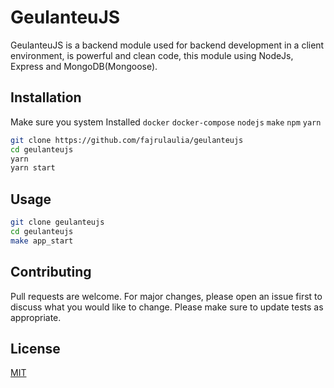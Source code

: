 # GeulanteuJS
GeulanteuJS is a backend module used for backend development in a client environment,
is powerful and clean code, this module using NodeJs, Express and MongoDB(Mongoose).


## Installation
Make sure you system Installed `docker` `docker-compose` `nodejs` `make` `npm` `yarn`
```bash
git clone https://github.com/fajrulaulia/geulanteujs
cd geulanteujs
yarn
yarn start
```

## Usage

```bash
git clone geulanteujs
cd geulanteujs
make app_start
```

## Contributing
Pull requests are welcome. For major changes, please open an issue first to discuss what you would like to change.
Please make sure to update tests as appropriate.

## License
[MIT](https://choosealicense.com/licenses/mit/)
